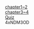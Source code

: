 [chapter1~2](https://enchupin.tistory.com/160)<br>
[chapter3~4](https://enchupin.tistory.com/161)<br>
[Quiz](https://enchupin.tistory.com/162)<br>
4xNDM3OD
